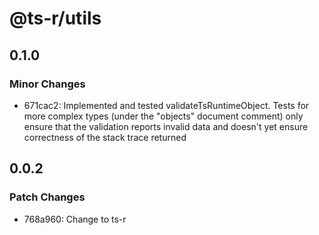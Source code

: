 # @ts-r/utils

## 0.1.0

### Minor Changes

- 671cac2: Implemented and tested validateTsRuntimeObject. Tests for more complex types (under the "objects" document comment) only ensure that the validation reports invalid data and doesn't yet ensure correctness of the stack trace returned

## 0.0.2

### Patch Changes

- 768a960: Change to ts-r
